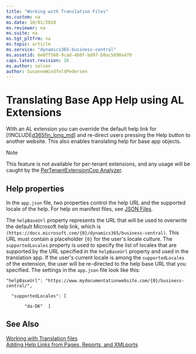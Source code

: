 ```yaml
---
title: "Working with Translation Files"
ms.custom: na
ms.date: 10/01/2018
ms.reviewer: na
ms.suite: na
ms.tgt_pltfrm: na
ms.topic: article
ms.service: "dynamics365-business-central"
ms.assetid: 6e0ff568-9cad-4b0f-bd97-b8ac5690a470
caps.latest.revision: 26
ms.author: solsen
author: SusanneWindfeldPedersen
---
```


# Translating Base App Help using AL Extensions
With an AL extension you can override the default help link for [!INCLUDE[d365fin_long_md](includes/d365fin_long_md.md)] and re-direct users pressing the Help button to another website. This also enables translating help for base app objects.

> [!NOTE]  
> This feature is not available for per-tenant extensions, and any usage will be caught by the [PerTenantExtensionCop Analyzer](devenv-codeanalyzer-pertenantextensioncop-rules.md).

## Help properties
In the `app.json` file, two properties control the help URL and the supported locale of the help. For help on manifest files, see [JSON Files](devenv-json-files.md).

The `helpBaseUrl` property represents the URL that will be used to overwrite the default Microsoft help link, which is `(https://docs.microsoft.com/{0}/dynamics365/business-central)`. This URL must contain a placeholder `{0}` for the user's locale culture. 
The `supportedLocales` property is used to specify the list of locales that are supported by the URL specified in the `helpBaseUrl` property and used in the translation app. If the user's current locale is among the `supportedLocales` of the extension, the user will be re-directed to the help base URL that you specified. The settings in the `app.json` file look like this:

```
"helpBaseUrl": "https://www.mydocumentationwebsite.com/{0}/business-central/",

  "supportedLocales": [

       "da-DK"  ]
```

## See Also
[Working with Translation files](devenv-work-with-translation-files.md)  
[Adding Help Links from Pages, Reports, and XMLports](devenv-adding-help-links-from-pages-tables-xmlports.md)  
